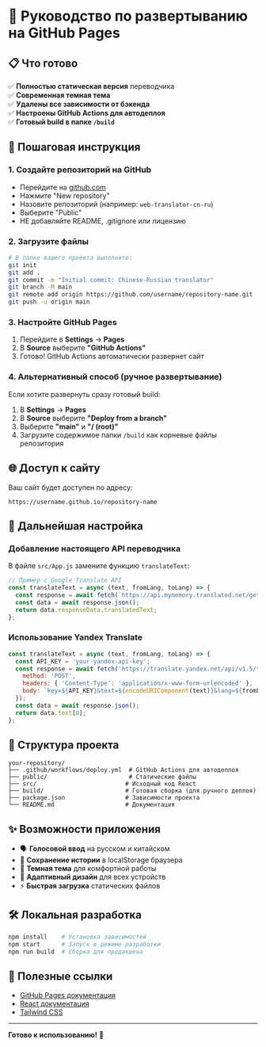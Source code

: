 # 🚀 Руководство по развертыванию на GitHub Pages

## 📋 Что готово

✅ **Полностью статическая версия** переводчика  
✅ **Современная темная тема**  
✅ **Удалены все зависимости от бэкенда**  
✅ **Настроены GitHub Actions для автодеплоя**  
✅ **Готовый build в папке `/build`**  

## 🎯 Пошаговая инструкция

### 1. Создайте репозиторий на GitHub
- Перейдите на [github.com](https://github.com)
- Нажмите "New repository" 
- Назовите репозиторий (например: `web-translator-cn-ru`)
- Выберите "Public"
- НЕ добавляйте README, .gitignore или лицензию

### 2. Загрузите файлы
```bash
# В папке вашего проекта выполните:
git init
git add .
git commit -m "Initial commit: Chinese-Russian translator"
git branch -M main
git remote add origin https://github.com/username/repository-name.git
git push -u origin main
```

### 3. Настройте GitHub Pages
1. Перейдите в **Settings** → **Pages**
2. В **Source** выберите **"GitHub Actions"**
3. Готово! GitHub Actions автоматически развернет сайт

### 4. Альтернативный способ (ручное развертывание)
Если хотите развернуть сразу готовый build:
1. В **Settings** → **Pages**
2. В **Source** выберите **"Deploy from a branch"**
3. Выберите **"main"** и **"/ (root)"**
4. Загрузите содержимое папки `/build` как корневые файлы репозитория

## 🌐 Доступ к сайту
Ваш сайт будет доступен по адресу:
```
https://username.github.io/repository-name
```

## 🔧 Дальнейшая настройка

### Добавление настоящего API переводчика
В файле `src/App.js` замените функцию `translateText`:

```javascript
// Пример с Google Translate API
const translateText = async (text, fromLang, toLang) => {
  const response = await fetch(`https://api.mymemory.translated.net/get?q=${encodeURIComponent(text)}&langpair=${fromLang}|${toLang}`);
  const data = await response.json();
  return data.responseData.translatedText;
};
```

### Использование Yandex Translate
```javascript
const translateText = async (text, fromLang, toLang) => {
  const API_KEY = 'your-yandex-api-key';
  const response = await fetch('https://translate.yandex.net/api/v1.5/tr.json/translate', {
    method: 'POST',
    headers: { 'Content-Type': 'application/x-www-form-urlencoded' },
    body: `key=${API_KEY}&text=${encodeURIComponent(text)}&lang=${fromLang}-${toLang}`
  });
  const data = await response.json();
  return data.text[0];
};
```

## 📁 Структура проекта
```
your-repository/
├── .github/workflows/deploy.yml  # GitHub Actions для автодеплоя
├── public/                       # Статические файлы
├── src/                         # Исходный код React
├── build/                       # Готовая сборка (для ручного деплоя)
├── package.json                 # Зависимости проекта
└── README.md                    # Документация
```

## ✨ Возможности приложения

- 🗣️ **Голосовой ввод** на русском и китайском
- 💾 **Сохранение истории** в localStorage браузера  
- 🌙 **Темная тема** для комфортной работы
- 📱 **Адаптивный дизайн** для всех устройств
- ⚡ **Быстрая загрузка** статических файлов

## 🛠️ Локальная разработка
```bash
npm install    # Установка зависимостей
npm start      # Запуск в режиме разработки
npm run build  # Сборка для продакшена
```

## 🔗 Полезные ссылки
- [GitHub Pages документация](https://pages.github.com)
- [React документация](https://reactjs.org)
- [Tailwind CSS](https://tailwindcss.com)

---
**Готово к использованию!** 🎉